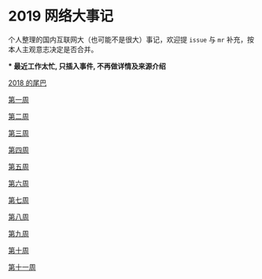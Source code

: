 # 2019 网络大事记 

个人整理的国内互联网大（也可能不是很大）事记，欢迎提 `issue` 与 `mr` 补充，按本人主观意志决定是否合并。

__\* 最近工作太忙, 只插入事件, 不再做详情及来源介绍__

[2018 的尾巴](00)

[第一周](01)

[第二周](02)

[第三周](03)

[第四周](04)

[第五周](05)

[第六周](06)

[第七周](07)

[第八周](08)

[第九周](09)

[第十周](10)

[第十一周](11)
